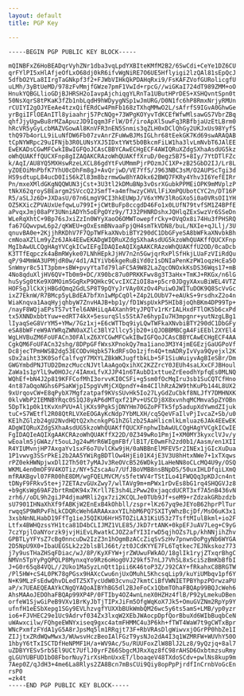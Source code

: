 ```yaml
---
layout: default
title: PGP Key

---
```


    -----BEGIN PGP PUBLIC KEY BLOCK-----

    mQINBFxZ6HoBEADqrVyhZNr1dba3vqLpdYXBIteKMfM2B2/6SwCdi+CeYe1DZ6CU
    qrFYlPI5xHlAfjeOfLxO68dj0kR6ifvWgNiRE7O6UE5Hflyigi2lzQAl81sEpQcJ
    5dfbO2YLa8IIrgTaGNkpf3f2+FJWbVIHkQkPDAHqRxi9/FsKAFZVofGURolicgfU
    uLMh/3yBtUeMD/978zFvMmjfGWze7pmF1VwId+rpcG//wiGKaI724dT989ZMM+oO
    HnukYQBGLlioGDjBJHRSH2oIavpAjchiqgYLRnTa1UButHPrDES+XSHQvntSpn0t
    50NsXqrS8tPKaK3fZb1nbLqdH9hWDyygNSp1wJmURG/D0N1fc6hP8RmxNrjyRMUn
    rCUIYI2gOJYEeAe4tzxQifERdCw4PmFb168zTXhqMMwO2L/sAfrfS9IGvA0GhwGe
    yrBgiIFlOEAnITl8yiaahrj57PcNQg+73WPgKOYyvTdKCEfWfwMlsawGS7VbrZBq
    qhfJjyUgwBu8rMZaApuzJD9Iqqm3FrlW/Df/iroApXl5uwFq3RBfbjaUzEtLBrm0
    hRcVR5yGyLcbMAZVGowAl8KnVFR3nEN5Snmis3qZLH0xDClQhGy2UKJxUs98YyfS
    thQ97b4orLL9iLuNfDW6Fb07zvAnrZFuWwBJMsIGLhr68tEekGK7Kd69swARAQAB
    tCpNYWRpc29uIFNjb3R0LUNsYXJ5IDxtYWt5b0BkcmFiLW1ha3lvLmNvbT6JAlEE
    EwEKADsCGwMFCwkIBwIGFQoJCAsCBBYCAwECHgECF4AWIQRuXZdgSXhaAsdUG5kz
    oWhQUAKffQUCXFnp8gIZAQAKCRAzoWhQUAKffXruD/0egz5B75+8Iy/7YtDTlFZc
    k/AqI/AU8YQ5MXHswRzeLXCL86gdYtFvUMmmPjrPOzmJC1XP+zB25GbD2IJ/Lr8L
    yZOEOiMnPbfK7YhU0cDhFm8gJ+AvQrjwD/VE7YfS/J963NBC3sM/O2AUPScTgi3d
    HS9sdtupL84ucD0Ii56kZl83m8bzrmwGw8hYAOkx62BWQ7FKRy4Yhv3I6YefEIRr
    Pn/mxeXMldGKgNQQWUN3jCst+3U3tl2kDMuBNp3vOsrXGubkPPMEiOPK9mMVplzP
    tNkX62qroySBEargm2SVccQ2JSmfT+a4mfhwzyCHVLlFiXmPQUbotCYC2n/DT16P
    R5/aSLJz6D+JXDasU/07n6LmgV9CI3hkEUWpJ/V6xYMV3lRoGXo5i0a0VRsOI1YH
    OZ5KXicZPVAUxUefqwLu799I+jCWtBuFp8ccgdD46Fo1x0LUfN79tvfSM1Z4BPfE
    aPvqxJmj08aPY3UNniADYh5oEPgOYz9y/TJ32PHNRDshxJQHlqZExSwzVr6SSeDn
    WLeRqXhtC+9Bp76sJxiZzIn0WYyXaoO6OMWTowepfrCky+OVqOx8i74Hu3fPHSRQ
    fa67GQwvpwL6p2/qKWEU+gOxEsmBNvaaFpjQH4smTkVDN8/buL/NXIe+qJLlj/3U
    qnuvBA0e+2KjjhRKDhV7F7QpTWFkaXNvbiBTY290dC1DbGFyeSA8bWFkaXNvbkBh
    cmNoaXZlLm9yZz6JAk4EEwEKADgWIQRuXZdgSXhaAsdUG5kzoWhQUAKffQUCXFnp
    MgIbAwULCQgHAgYVCgkICwIEFgIDAQIeAQIXgAAKCRAzoWhQUAKffU2OD/0caDcb
    K3TTfEqpczk4aBmRWyke07LNhHEpkJjHV7n2n5GwjqrRxPlSfHkjLUaFzVIiRdQu
    qP/94MmWA3UPMjdR0w/4d1/AIYiVb6kgeRuBiYd0z1sDNIaPenKzPW1oqzHcEa5O
    SnWmyr8c51T3pbm+sBW+pvyYtaTd79laFC5A9W82LaZqcONOxkKsDS36Wqs17+mB
    4No8qduXljHV6QV+Tb0m9+DC/X90bc87u0PRKKFwv8g3T3aHx+TmKJ+RKGx/n6lG
    huSySg0tKe9XOMOim5GqRxP9QHkc9CvcIXCZiOI8a+p5cr0JDgyXAxuBiWEL4VTZ
    HOFSgJlCkXjHBGdQmq2GdLSP8T9pQYyJrVAy0XzOv4PuiwOJWITuDOK9Q8ScVvGc
    ixZ7EknW/R7BMcp5yLBdEA7bfXn1wMpCqOl+Z4p2LOUbV7+eAUkS+9rsdhxZ2o4n
    WiaKnqva1AaqHyjqhbyW7ZnvHAJB+bp1y/fD1WspUxkP5HIb8joQhBKm4DP99Tp+
    /nayF8WQjaEPsTS7vtTel6ANHiLqA4Xanh9tyJPQTv1rKrIALHxdFTlOK5b6cxPd
    tx5XNNDxbbtYuw+edRT74kX+5esurqSls5StA7e6hypIu7H3mpgnr+yutNzgLBg1
    lIyaqSeG8VrYM5+YMw/7Gz1xj+E6cWTTbq9iyLQwTWFkaXNvbiBTY290dC1DbGFy
    eSA8bWFreW9AYWRqZWN0aXZlc3BlY2llcy5jb20+iQJOBBMBCgA4FiEEbl2XYEl4
    WgLHVBuZM6FoUFACn30FAlxZ6XYCGwMFCwkIBwIGFQoJCAsCBBYCAwECHgECF4AA
    CgkQM6FoUFACn32shg/8DPpGFfWxsXPnokQy7ma1iano3M3Y4jmEGEzjGaUGPoVf
    Dc8jecTPmHWSB2dg53ECODvHqbk57kdRFsOo1zjfn4Q+tmADRyIvVya9Qyejxl2K
    sDx2aiht33K0SofCalfvgY7MXYLZBkWKJugftbkLb+5F1SiuWuiyvAgBIeSBr/Dm
    GWGYmbdPNJTUD2DmzcMuccNJVtlAaAgoQxihXC2KZZrcY0JEUh4saLXxCFJBHoul
    ZaWa1s1pYlL9w0HOJc/4IAmxLfvXJJP41n6TAubD1xttueZrEeodhYpfqEs0MLNQ
    WQhEf+bN4J2p819KFFCofMhI3orvvKI0CSFi+g5sm0fOcMqIru3sb1SuCQTCfHno
    4nt87aOqoNGhs6PSaKWjpI5pgVvMjCXQpndY+4m4CIlhRzA2W9thKuPb144L8UX2
    9xUrqovCW+E8qPybX7Mgfzatpaf9KVsSUvHk5Io27LyGdZuCbkf8NLJfY7DMHNXK
    0klvWbP2IEMNBYRqc0S1QJ8yAP6dMTqxf21Pv+USCDj8X8xvnhqMCMmva5pZYOBn
    5DpTk1p0k1tKvXnPVU+AljKXs9PgkSjDNYHm70GZoPFTk5fp5adupXdYwmdZIjuk
    tuC+S7WEtfl2R08QtRLVXeEOGAyKcNdp7YbMLXH/cq5QeVFaIlvPjIvcaZ+Sb/u0
    KE1hZGlzb24gU2NvdHQtQ2xhcnkgPG1hZGlzb25AaHlicmlkLmluaz6JAk4EEwEK
    ADgWIQRuXZdgSXhaAsdUG5kzoWhQUAKffQUCXFnphwIbAwULCQgHAgYVCgkICwIE
    FgIDAQIeAQIXgAAKCRAzoWhQUAKffX22D/0Z349wRo1PmjI+XM0MY3kyxclVJv/y
    wEoalm5jGWAz/t5ouLJg24wMrR6WIgmFBf/lB1T/E0wmFh2zd0b1/Aasm/en1XII
    R4YIUMvnjHP7AxgaYv1sxF6o7UvlCKw9jH/0aNBBnElMFEV5r2INEx1jGIcXuDua
    1P1vwvg3SSrPkEi2b2AA5YWiRgBDTlOw4HjEi01K4jE3V3U8hHtxNWe7+1xTXqws
    rPZ0ekHWNpjwxDlI2Th50t7yMAJv3ReOVcB526WDky1LaHeNN8oCLcMQ4U9y/OSQ
    WKML4en0mOF9V4KOTiz/NY+5ZscaAu7/UfJBoVMB8nsBNpDS/50uxIHLDfqiLXmQ
    mfRAKBgvl07FR00hE8DM/wgFQELMVCM/s5fetWV4rTStILo41FWQQq3pKDJcn4nt
    tDNyF9FRkv5te+j7ZETAzvGUxZwy7/wlTAVg9m+mPWx1rDvEs8bG1rq4SHQGVJz8
    +b9gKsWg69AF2brtRmDK94x7Krll7E3sh4LzPww20xjaqcdUCRT3xf7A5nB436vN
    zrh6//oDL9h2giJP4djmaMRli2gx7zi2KCQLJe0TUb9Jf+seM9+rZdzakGRbzdzb
    sU7901IHNaXhXf9fABKjW2EnExB4kOhbll/zspr+lKz67yq9eJEYoB62hprPlTur
    rwqqSP9WRPvFhLkCDQRcWeh6ARAAxaxYILhbM6PQ7SXITyWhzBcjDf/MsO6uK3x1
    3xsbNnNLHabD19FfTg1ieJ5QIKU6HrH5TOZiLA31KiU53z7TsftMIulBkml+io2F
    Ltfx4BWHQzssYH1tca81D4bCLIJMZ1VLE85/JkD7rtANK+0kpEFJuAV7Leg+C9yG
    7czYpjlOaNYorzk9jvjHiEvLRwatkCJOZ2afYI3IrwD5qjhOZs7Lp/khNNjihZhv
    GPBTLyYFYsZ7cBg0nncuDw2IzZ3n1hOgmBzACcZiqSvSzHv7pnwnOoPgyNb6WYGA
    2D5NpU9X0+IbaUEGSLk2z2blsBlJ66t/zt0JCdKYYE7FL6Tqtkec7EJNkskoz773
    j7y9usTHaZHSqFDiac/wJ/8P/KyXFYW+jrZWUwuFWkAO/18glIk1ryjZTxqrBhgC
    NMVn5TpYyPgQPQLP8MynxqYo9Rz6oHog0VJ29kf57nLJ7VhSL8xSciSzBmKbBfbI
    J+G0r65q84VQL//2Uko1MaSyzLnQtt1pii6K46toP3Z/J92CAY+fRkahxC8BRGTW
    /Pl5HW+cS4L0PK78gPGsx9HAXcCwu6njUxOMuhL5KhcsqLip9/kuYiUMbqv1pf6Y
    N+K9MLzFsEdwQhvDLedTZ5XTycUdW03cvnu27kmtCiBfVWNIETPBYhpzPOrwzaPU
    aP/x7UEAEQEAAYkCNgQYAQoAIBYhBG5dl2BJeFoCx1QbmTOhaFBQAp99BQJcWeh6
    AhsMAAoJEDOhaFBQAp99XP4P/0FTIby4OZ4wnLneX0HZHz4flB/P92yLmekuDBen
    orfeW1SjwGiPeB9VXv1BrKyJbTjTIPxJiFm5OfgWqKoX7Jk5+OmuGVZNm2RpYp9Y
    ufnfH1eESbXepg1SGy9EVLhzvgfYUXXbBUkWmbQM26wc5y6ts5amS+LMB/yp0yzr
    io6+FJVHEC29e1Uc9Adrvf034Zx3lxqW2XEbJWAocpDpfQorBbuXd6WIbBuqbCeN
    uWAwxcilw/FQhgeEWNYxiseq9gxc4atmFHMMC4u3P6kh+fTWT4WaW7t9gCWTxBpr
    WNcPxmfzFYdA1yG5A8rJpsMq5lm1RRqjt73F+RbVRAsDlgWiwvxjOGrPP0hbZe1I
    ZIJjtxZRdWQwMwx3/WUwsvHczBeoIAlFGzT9ysNJo2dA4I3q1WZMRFW+WUVhY50O
    1hbyY6tTxISCTDfHeNPMF1H/a+WV9Ac/5u/RUUFoxZlW8BlJ2Lz8/9yQzjq+8al7
    uZDBYYESv5rb5El9UCt7UflJ0yrFZ66SbgcMJRxXqz8fC98rAHSD6OxbtmzsuRmy
    gLGUYUBFUD1bO8FborNuy7irXsHbnUxxET/lboaqeV48TXdoSCdv+pwlNs8kup9m
    7Aep0Z/qJdH3+4me6La8Rlys2ZA8Bcn7mBsCUi9Qiy8opPpPjrdfInCrnbVoGcEn
    rsP0
    =zk4t
    -----END PGP PUBLIC KEY BLOCK-----
